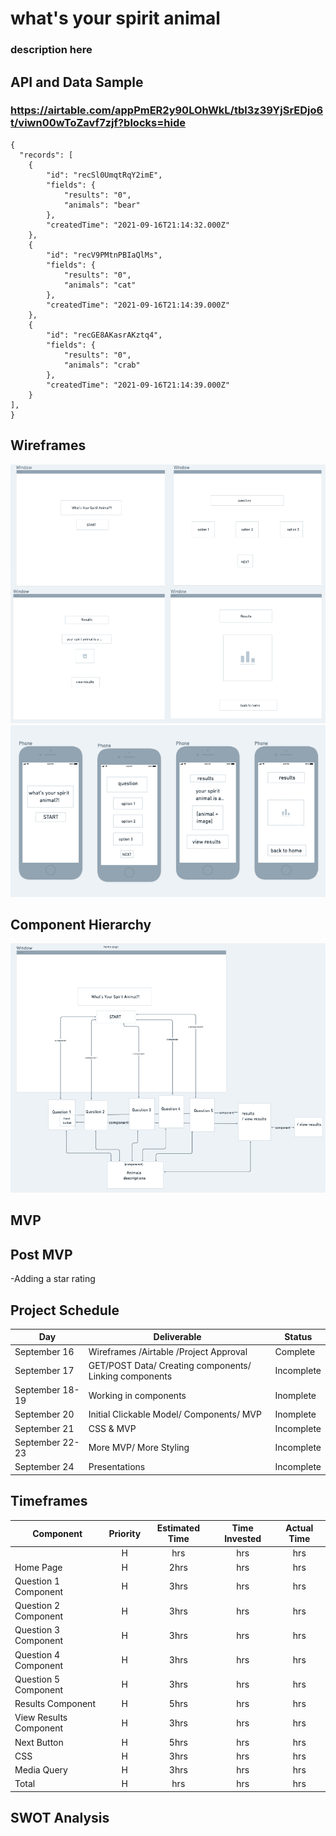 # what's your spirit animal

### description here

## API and Data Sample

### https://airtable.com/appPmER2y90LOhWkL/tbl3z39YjSrEDjo6t/viwn00wToZavf7zjf?blocks=hide

    {
      "records": [
        {
            "id": "recSl0UmqtRqY2imE",
            "fields": {
                "results": "0",
                "animals": "bear"
            },
            "createdTime": "2021-09-16T21:14:32.000Z"
        },
        {
            "id": "recV9PMtnPBIaQlMs",
            "fields": {
                "results": "0",
                "animals": "cat"
            },
            "createdTime": "2021-09-16T21:14:39.000Z"
        },
        {
            "id": "recGE8AKasrAKztq4",
            "fields": {
                "results": "0",
                "animals": "crab"
            },
            "createdTime": "2021-09-16T21:14:39.000Z"
        }
    ],
    }

## Wireframes

![](images/windowsmodel.png)
![](images/phonemodel.png)

## Component Hierarchy

![](images/hierarchy.png)

## MVP

## Post MVP

-Adding a star rating

## Project Schedule

| Day             | Deliverable                                            | Status     |
| --------------- | ------------------------------------------------------ | ---------- |
| September 16    | Wireframes /Airtable /Project Approval                 | Complete   |
| September 17    | GET/POST Data/ Creating components/ Linking components | Incomplete |
| September 18-19 | Working in components                                  | Inomplete  |
| September 20    | Initial Clickable Model/ Components/ MVP               | Inomplete  |
| September 21    | CSS & MVP                                              | Incomplete |
| September 22-23 | More MVP/ More Styling                                 | Incomplete |
| September 24    | Presentations                                          | Incomplete |

## Timeframes

| Component              | Priority | Estimated Time | Time Invested | Actual Time |
| ---------------------- | :------: | :------------: | :-----------: | :---------: |
|                        |    H     |      hrs       |      hrs      |     hrs     |
| Home Page              |    H     |      2hrs      |      hrs      |     hrs     |
| Question 1 Component   |    H     |      3hrs      |      hrs      |     hrs     |
| Question 2 Component   |    H     |      3hrs      |      hrs      |     hrs     |
| Question 3 Component   |    H     |      3hrs      |      hrs      |     hrs     |
| Question 4 Component   |    H     |      3hrs      |      hrs      |     hrs     |
| Question 5 Component   |    H     |      3hrs      |      hrs      |     hrs     |
| Results Component      |    H     |      5hrs      |      hrs      |     hrs     |
| View Results Component |    H     |      3hrs      |      hrs      |     hrs     |
| Next Button            |    H     |      5hrs      |      hrs      |     hrs     |
| CSS                    |    H     |      3hrs      |      hrs      |     hrs     |
| Media Query            |    H     |      3hrs      |      hrs      |     hrs     |
| Total                  |    H     |      hrs       |      hrs      |     hrs     |

## SWOT Analysis
